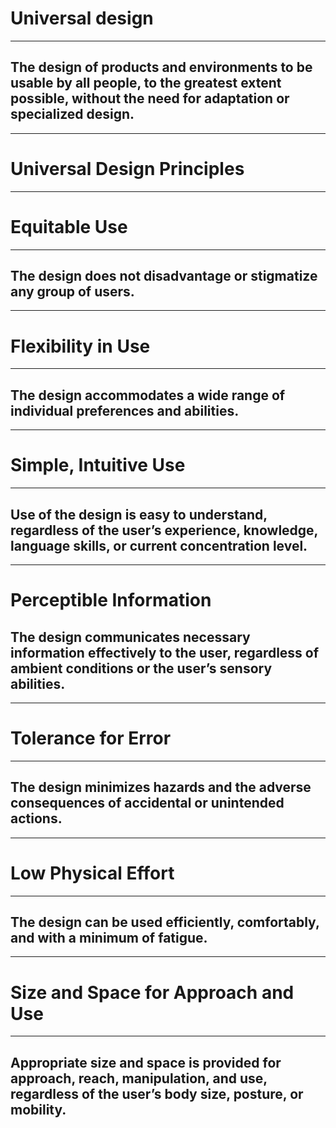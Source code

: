 # Universal design

---

## The design of products and environments to be usable by all people, to the greatest extent possible, without the need for adaptation or specialized design.

---

# Universal Design Principles

---

# Equitable Use

---

## The design does not disadvantage or stigmatize any group of users.

---

# Flexibility in Use

---

## The design accommodates a wide range of individual preferences and abilities.

---

# Simple, Intuitive Use

---

## Use of the design is easy to understand, regardless of the user’s experience, knowledge, language skills, or current concentration level.

---

# Perceptible Information

## The design communicates necessary information effectively to the user, regardless of ambient conditions or the user’s sensory abilities.

---

# Tolerance for Error

---

## The design minimizes hazards and the adverse consequences of accidental or unintended actions.

---

# Low Physical Effort

---

## The design can be used efficiently, comfortably, and with a minimum of fatigue.

---

# Size and Space for Approach and Use

---

## Appropriate size and space is provided for approach, reach, manipulation, and use, regardless of the user’s body size, posture, or mobility.
